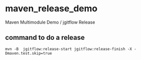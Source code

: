 # maven_release_demo
Maven Multimodule Demo / jgitflow Release 

## command to do a release
```
mvn -B  jgitflow:release-start jgitflow:release-finish -X -Dmaven.test.skip=true
```

